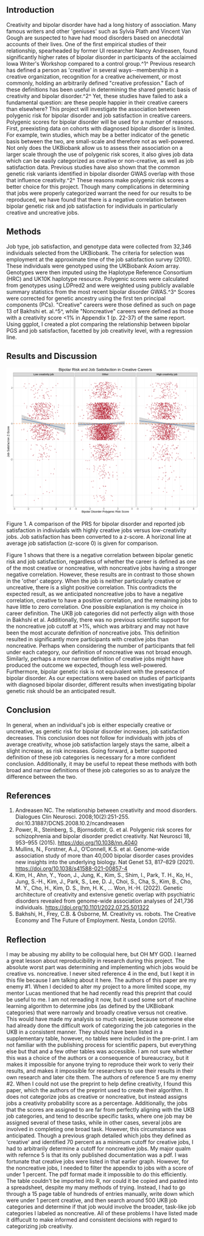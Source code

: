 ## Introduction

Creativity and bipolar disorder have had a long history of association. Many famous writers and other 'geniuses' such as Sylvia Plath and Vincent Van Gough are suspected to have had mood disorders based on anecdotal accounts of their lives. One of the first empirical studies of their relationship, spearheaded by former UI researcher Nancy Andreasen, found significantly higher rates of bipolar disorder in participants of the acclaimed Iowa Writer's Workshop compared to a control group.^1^ Previous research has defined a person as 'creative' in several ways--membership in a creative organization, recognition for a creative acheivement, or most commonly, holding an arbitrarily defined "creative profession." Each of these definitions has been useful in determining the shared genetic basis of creativity and bipolar disorder.^2^ Yet, these studies have failed to ask a fundamental question: are these people happier in their creative careers than elsewhere? This project will investigate the association between polygenic risk for bipolar disorder and job satisfaction in creative careers. Polygenic scores for bipolar disorder will be used for a number of reasons. First, preexisting data on cohorts with diagnosed bipolar disorder is limited. For example, twin studies, which may be a better indicator of the genetic basis between the two, are small-scale and therefore not as well-powered. Not only does the UKBiobank allow us to assess their association on a larger scale through the use of polygenic risk scores, it also gives job data which can be easily categorized as creative or non-creative, as well as job satisfaction data. Previous studies have also shown that the common genetic risk variants identified in bipolar disorder GWAS overlap with those that influence creativity.^2^ These reasons make polygenic risk scores a better choice for this project.
Though many complications in determining that jobs were properly categorized warrant the need for our results to be reproduced, we have found that there is a negative correlation between bipolar genetic risk and job satisfaction for individuals in particularly creative and uncreative jobs.

## Methods

Job type, job satisfaction, and genotype data were collected from 32,346 individuals selected from the UKBiobank. The criteria for selection was employment at the approximate time of the job satisfaction survey (2010). These individuals were genotyped using the UKBiobank Axiom array. Genotypes were then imputed using the Haplotype Reference Consortium (HRC) and UK10K haplotype resource. Polygenic scores were calculated from genotypes using LDPred2 and were weighted using publicly available summary statistics from the most recent bipolar disorder GWAS.^3^ Scores were corrected for genetic ancestry using the first ten principal components (PCs). "Creative" careers were those defined as such on page 13 of Bakhshi et. al.^5^, while "Noncreative" careers were defined as those with a creativity score <1% in Appendix 1 (p. 22-37) of the same report. Using ggplot, I created a plot comparing the relationship between bipolar PGS and job satisfaction, facetted by job creativity level, with a regression line.

## Results and Discussion

![graph](Results/yes_midlevel.png)

Figure 1. A comparison of the PRS for bipolar disorder and reported job satisfaction in indiviudals with highly creative jobs versus low-creativity jobs. Job satisfaction has been converted to a z-score. A horizonal line at average job satisfaction (z-score 0) is given for comparison.

Figure 1 shows that there is a negative correlation between bipolar genetic risk and job satisfaction, regardless of whether the career is defined as one of the most creative or noncreative, with noncreative jobs having a stronger negative correlation. However, these results are in contrast to those shown in the 'other' category. When the job is neither particularly creative or uncreative, there is a slight positive correlation. This contradicts the expected result, as we anticipated noncreative jobs to have a negative correlation, creative to have a positive correlation, and the remaining jobs to have little to zero correlation. One possible explanation is my choice in career definition. The UKB job categories did not perfectly align with those in Bakhshi et al. Additionally, there was no previous scientific support for the noncreative job cutoff at >1%, which was arbitrary and may not have been the most accurate definition of noncreative jobs.
This definition resulted in significantly more participants with creative jobs than noncreative. Perhaps when considering the number of participants that fell under each category, our definition of noncreative was not broad enough. Similarly, perhaps a more narrow definition of creative jobs might have produced the outcome we expected, though less well-powered. Furthermore, bipolar genetic risk is not equivalent with the presence of bipolar disorder. As our expectations were based on studies of participants with diagnosed bipolar disorder, different results when investigating bipolar genetic risk should be an anticipated result.

## Conclusion

In general, when an individual's job is either especially creative or uncreative, as genetic risk for bipolar disorder increases, job satisfaction decreases. This conclusion does not follow for individuals with jobs of average creativity, whose job satisfaction largely stays the same, albeit a slight increase, as risk increases. Going forward, a better supported definition of these job categories is necessary for a more confident conclusion. Additionally, it may be useful to repeat these methods with both broad and narrow definitions of these job categories so as to analyze the difference between the two.


## References

1. Andreasen NC. The relationship between creativity and mood disorders. Dialogues Clin Neurosci. 2008;10(2):251-255. doi:10.31887/DCNS.2008.10.2/ncandreasen
2. Power, R., Steinberg, S., Bjornsdottir, G. et al. Polygenic risk scores for schizophrenia and bipolar disorder predict creativity. Nat Neurosci 18, 953–955 (2015). https://doi.org/10.1038/nn.4040
3. Mullins, N., Forstner, A.J., O’Connell, K.S. et al. Genome-wide association study of more than 40,000 bipolar disorder cases provides new insights into the underlying biology. Nat Genet 53, 817–829 (2021). https://doi.org/10.1038/s41588-021-00857-4
4. Kim, H., Ahn, Y., Yoon, J., Jung, K., Kim, S., Shim, I., Park, T. H., Ko, H., Jung, S.-H., Kim, J., Park, S., Lee, D. J., Choi, S., Cha, S., Kim, B., Cho, M. Y., Cho, H., Kim, D. S., Ihm, H. K., … Won, H.-H. (2022). Genetic architecture of creativity and extensive genetic overlap with psychiatric disorders revealed from genome-wide association analyses of 241,736 individuals. https://doi.org/10.1101/2022.07.25.501322
5. Bakhshi, H., Frey, C.B. & Osborne, M. Creativity vs. robots. The Creative Economy and The Future of Employment. Nesta, London (2015).

## Reflection

I may be abusing my ability to be colloquial here, but OH MY GOD. I learned a great lesson about reproducibility in research during this project. The absolute worst part was determining and implementing which jobs would be creative vs. noncreative. I never sited reference 4 in the end, but I kept it in this file because I am talking about it here. The authors of this paper are my enemy #1. When I decided to alter my project to a more limited scope, my mentor Lucas mentioned that he had recently read this preprint that could be useful to me. I am not rereading it now, but it used some sort of machine learning algorithm to determine jobs (as defined by the UKBiobank categories) that were narrowly and broadly creative versus not creative. This would have made my analysis so much easier, because someone else had already done the difficult work of categorizing the job categories in the UKB in a consistent manner. They should have been listed in a supplementary table, however, no tables were included in the pre-print. I am not familiar with the publishing process for scientific papers, but everything else but that and a few other tables was accessible. I am not sure whether this was a choice of the authors or a consequence of bureaucracy, but it makes it impossible for anyone trying to reproduce their work to veriy their results, and makes it impossible for researchers to use their results in their own research and later cite them. 
The authors of reference 5 are my enemy #2. When I could not use the preprint to help define creativity, I found this paper, which the authors of the preprint used to create their algorithm. It does not categorize jobs as creative or noncreative, but instead assigns jobs a creativity probability score as a percentage. Additionally, the jobs that the scores are assigned to are far from perfectly aligning with the UKB job categories, and tend to describe specific tasks, where one job may be assigned several of these tasks, while in other cases, several jobs are involved in completing one broad task. However, this circumstance was anticipated. Though a previous graph detailed which jobs they defined as 'creative' and identified 70 percent as a minimum cutoff for creative jobs, I had to arbitrarily determine a cutoff for noncreative jobs. 
My major qualm with refernce 5 is that its only published documentation was a pdf. I was fortunate that creative jobs were listed in that earlier graph. However, for the noncreative jobs, I needed to filter the appendix to jobs with a score of under 1 percent. The pdf format made it impossible to do this efficiently. The table couldn't be imported into R, nor could it be copied and pasted into a spreadsheet, despite my many methods of trying. Instead, I had to go through a 15 page table of hundreds of entries manually, write down which were under 1 percent creative, and then search around 500 UKB job categories and determine if that job would involve the broader, task-like job categories I labeled as noncreative. All of these problems I have listed made it diffucult to make informed and consistent decisions with regard to categorizing job creativity. 
